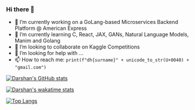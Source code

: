 ### Hi there 👋

<!--
**D-hash-code/D-hash-code** is a ✨ _special_ ✨ repository because its `README.md` (this file) appears on your GitHub profile.

Here are some ideas to get you started:

- 🔭 I’m currently working on ...
- 🌱 I’m currently learning ...
- 👯 I’m looking to collaborate on ...
- 🤔 I’m looking for help with ...
- 💬 Ask me about ...
- 📫 How to reach me: ...
- 😄 Pronouns: ...
- ⚡ Fun fact: ...
-->
- 🔭 I’m currently working on a GoLang-based Microservices Backend Platform @ American Express
- 🌱 I’m currently learning C, React, JAX, GANs, Natural Language Models, Manim and Golang
- 👯 I’m looking to collaborate on Kaggle Competitions
- 🤔 I’m looking for help with ...
- 📫 How to reach me: `print(f"dh{surname}" + unicode_to_str(U+0040) + "gmail.com")`


[![Darshan's GitHub stats](https://github-readme-stats.vercel.app/api?username=D-hash-code&count_private=true&show_icons=true&theme=radical)](https://github.com/anuraghazra/github-readme-stats)


[![Darshan's wakatime stats](http://github-readme-stats.vercel.app/api/wakatime?username=dhashcode&layout=compact&theme=radical)](https://github.com/anuraghazra/github-readme-stats)


[![Top Langs](https://github-readme-stats.vercel.app/api/top-langs/?username=D-hash-code&count_private=true&theme=radical)](https://github.com/anuraghazra/github-readme-stats)

